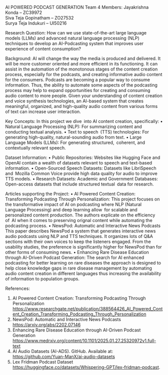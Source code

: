 AI POWERED PODCAST GENERATION
Team 4 Members:
Jayakrishna Konda – ZC39972  
Siva Teja Gopinatham – ZO27532  
Surya Teja Indukuri – UI50216  

Research Question:
How can we use state-of-the-art large language models (LLMs) and advanced natural language  processing (NLP) techniques to develop an AI-Podcasting system that improves user experience of content  consumption?

Background:
AI will change the way the media is produced and delivered. It will be more customer oriented and  more efficient in its functioning. It can assist in the automation of the monotonous stages of the  content creation process, especially for the podcasts, and creating informative audio content for the consumers.
Podcasts  are becoming a popular way to consume information. Thus, the ability to automate some aspects of the  podcasting process may help to expand opportunities for creating and consuming audio content to more people. Given your understanding  of content creation and voice synthesis technologies, an AI-based system that creates meaningful, organized, and  high-quality audio content from various forms of text can increase user interaction.

Key Concepts:
In this project we dive into AI content creation, specifically:
•	Natural Language Processing (NLP): For summarizing content and conducting textual analysis.
•	Text to speech (TTS) technologies: For generating high-quality, natural-sounding audio from text.
•	Large Language Models (LLMs): For generating structured, coherent, and contextually relevant speech.

Dataset Information:
•	Public Repositories: Websites like Hugging Face and OpenAI contain a wealth of datasets relevant to speech and text-based information.
•	Open-Sourced Speech Datasets: Datasets like LibriSpeech and Mozilla Common Voice provide high data quality for audio to improve TTS models.
•	Research Datasets: Academic and Government Databases: Open-access datasets that include structured textual data for research.


Articles supporting the Project:
•	AI Powered Content Creation: Transforming Podcasting Through Personalization:
This project focuses on the transformative impact of AI on podcasting where NLP (Natural Language Processing) and deep learning allow for scalable and personalized content production. The authors explicate on the efficiency of AI when it comes to preserving orignal content while automating the podcasting process.
•	NewsPod: Automatic and Interactive News Podcasts 
This paper describes NewsPod a system that generates interactive news audio podcasts using NLP and TTS techniques. It organizes lots of Q&A sections with their own voices to keep the listeners  engaged. From the usability studies, the preference is significantly higher for NewsPod than for other forms of  consuming news.
•	Enhancing Rare Disease Education through AI-Driven Podcast Generation:
The search for AI enhanced podcasting for better learning on rare diseases the approach is designed to help  close knowledge gaps in rare disease management by automating audio content creation in different languages thus increasing the availability  of information to population groups.

References: 
1.	AI Powered Content Creation: Transforming Podcasting Through Personalization https://www.researchgate.net/publication/388564426_AI_Powered_Content_Creation_Transforming_Podcasting_Through_Personalization
2.	NewsPod: Automatic and Interactive News Podcasts https://arxiv.org/abs/2202.07146
3.	Enhancing Rare Disease Education through AI-Driven Podcast Generation https://www.medrxiv.org/content/10.1101/2025.01.27.25320972v1.full-text 
4.	AI Audio Datasets (AI-ADS). GitHub. Available at: https://github.com/Yuan-ManX/ai-audio-datasets
5.	Lex Fridman Podcast Dataset https://huggingface.co/datasets/Whispering-GPT/lex-fridman-podcast.
